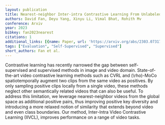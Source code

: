 ```yaml
---
layout: publication
title: Nearest-neighbor Inter-intra Contrastive Learning From Unlabeled Videos
authors: David Fan, Deyu Yang, Xinyu Li, Vimal Bhat, Rohith Mv
conference: Arxiv
year: 2023
bibkey: fan2023nearest
citations: 1
additional_links: [{name: Paper, url: 'https://arxiv.org/abs/2303.07317'}]
tags: ["Evaluation", "Self-Supervised", "Supervised"]
short_authors: Fan et al.
---
```

Contrastive learning has recently narrowed the gap between self-supervised
and supervised methods in image and video domain. State-of-the-art video
contrastive learning methods such as CVRL and \(\rho\)-MoCo spatiotemporally
augment two clips from the same video as positives. By only sampling positive
clips locally from a single video, these methods neglect other semantically
related videos that can also be useful. To address this limitation, we leverage
nearest-neighbor videos from the global space as additional positive pairs,
thus improving positive key diversity and introducing a more relaxed notion of
similarity that extends beyond video and even class boundaries. Our method,
Inter-Intra Video Contrastive Learning (IIVCL), improves performance on a range
of video tasks.